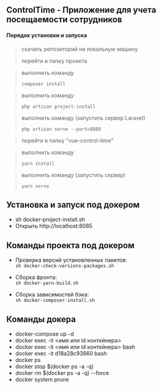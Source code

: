 ControlTime - Приложение для учета посещаемости сотрудников
-----

#### Порядок установки и запуска

   > скачать репозиторий на локальную машину
   
   > перейти в папку проекта

   > выполнить команду
> 
>  `composer install`

   > выполнить команду
> 
> `php artisan project-install`

   > выполнить команду (запустить сервер Laravel)
> 
> `php artisan serve --port=8888`

   > перейти в папку "vue-control-time"

   > выполнить команду
>
> `yarn install`

   > выполнить команду (запустить сервер)
>
> `yarn serve`

## Установка и запуск под докером
- sh docker-project-install.sh
- Открыть http://localhost:8085

## Команды проекта под докером
* Проверка версий установленных пакетов: <br/>
    `sh docker-check-versions-packages.sh`
    
* Сборка фронта: <br/>
    `sh docker-yarn-build.sh`
    
* Сборка зависимостей бэка: <br/>
    `sh docker-composer-install.sh`

## Команды докера
- docker-compose up -d
- docker exec -it <имя или id контейнера> <shell>
- docker exec -it <имя или id контейнера> bash
- docker exec -it d18a28c93660 bash
- docker ps
- docker stop $(docker ps -a -q)
- docker rm $(docker ps -a -q) --force
- docker system prune
